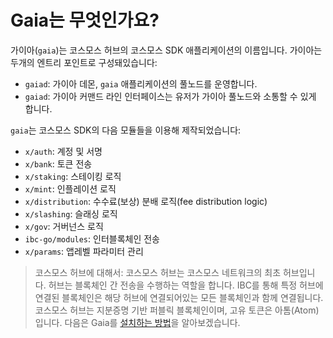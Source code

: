 <!-- markdown-link-check-disable -->
# Gaia는 무엇인가요?

가이아(`gaia`)는 코스모스 허브의 코스모스 SDK 애플리케이션의 이름입니다. 가이아는 두개의 엔트리 포인트로 구성돼있습니다:

- `gaiad`: 가이아 데몬, `gaia` 애플리케이션의 풀노드를 운영합니다.
- `gaiad`: 가이아 커맨드 라인 인터페이스는 유저가 가이아 풀노드와 소통할 수 있게 합니다.

`gaia`는 코스모스 SDK의 다음 모듈들을 이용해 제작되었습니다:

- `x/auth`: 계정 및 서명
- `x/bank`: 토큰 전송
- `x/staking`: 스테이킹 로직
- `x/mint`: 인플레이션 로직
- `x/distribution`: 수수료(보상) 분배 로직(fee distribution logic)
- `x/slashing`: 슬래싱 로직
- `x/gov`: 거버넌스 로직
- `ibc-go/modules`: 인터블록체인 전송
- `x/params`: 앱레벨 파라미터 관리

 >코스모스 허브에 대해서: 코스모스 허브는 코스모스 네트워크의 최초 허브입니다. 허브는 블록체인 간 전송을 수행하는 역할을 합니다. IBC를 통해 특정 허브에 연결된 블록체인은 해당 허브에 연결되어있는 모든 블록체인과 함께 연결됩니다. 코스모스 허브는 지분증명 기반 퍼블릭 블록체인이며, 고유 토큰은 아톰(Atom)입니다. 다음은 Gaia를 [설치하는 방법](./installation.md)을 알아보겠습니다.
<!-- markdown-link-check-enable -->